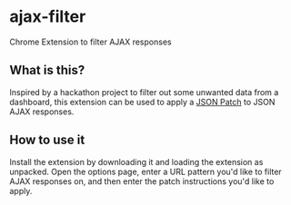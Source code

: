 ajax-filter
===========

Chrome Extension to filter AJAX responses

What is this?
-------------

Inspired by a hackathon project to filter out some unwanted data from a dashboard, this extension can be used to apply a
[JSON Patch](http://jsonpatch.com/) to JSON AJAX responses.

How to use it
-------------

Install the extension by downloading it and loading the extension as unpacked.  Open the options page, enter a URL pattern
you'd like to filter AJAX responses on, and then enter the patch instructions you'd like to apply.